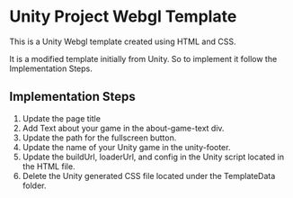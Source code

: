 # Unity Project Webgl Template
This is a Unity Webgl template created using HTML and CSS.

It is a modified template initially from Unity. So to implement it follow the Implementation Steps.

## Implementation Steps
1. Update the page title
2. Add Text about your game in the about-game-text div.
3. Update the path for the fullscreen button.
4. Update the name of your Unity game in the unity-footer.
5. Update the buildUrl, loaderUrl, and config in the Unity script located in the HTML file.
6. Delete the Unity generated CSS file located under the TemplateData folder.
